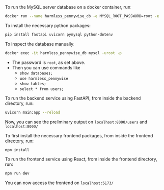 To run the MySQL server database on a docker container, run:
```sh
docker run --name harmless_pennywise_db -e MYSQL_ROOT_PASSWORD=root -e MYSQL_DATABASE=harmless_pennywise -p 3307:3306 -d mysql:latest
```

To install the necessary python packages:
```sh
pip install fastapi uvicorn pymysql python-dotenv 
```

To inspect the database manually:
```sh
docker exec -it harmless_pennywise_db mysql -uroot -p
```
- The password is `root`, as set above.
- Then you can use commands like 
    - `show databases;`
    - `use harmless_pennywise`
    - `show tables;`
    - `select * from users;`

To run the backend service using FastAPI, from inside the backend directory, run:
```sh
uvicorn main:app --reload
```

Now, you can see the preliminary output on 
`localhost:8000/users`
and 
`localhost:8000/`

To first install the necessary frontend packages, from inside the frontend directory, run:
```sh
npm install
```

To run the frontend service using React, from inside the frontend directory, run:
```sh
npm run dev
```

You can now access the frontend on `localhost:5173/`
